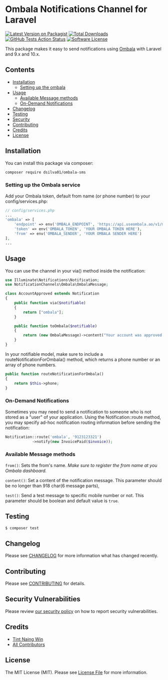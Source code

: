 # Ombala Notifications Channel for Laravel

[![Latest Version on Packagist](https://img.shields.io/packagist/v/laravel-notification-channels/ombala.svg?style=flat-square)](https://packagist.org/packages/laravel-notification-channels/ombala)
[![Total Downloads](https://img.shields.io/packagist/dt/laravel-notification-channels/ombala.svg?style=flat-square)](https://packagist.org/packages/laravel-notification-channels/ombala)
[![GitHub Tests Action Status](https://img.shields.io/github/actions/workflow/status/laravel-notification-channels/ombala/run-tests.yml?style=flat-square)](https://github.com/dsilva01/ombala-sms/actions/workflows/run-tests.yml)
[![Software License](https://img.shields.io/badge/license-MIT-brightgreen.svg?style=flat-square)](LICENSE.md)

This package makes it easy to send notifications using [Ombala](https://www.useombala.ao/) with Laravel and 9.x and 10.x.

## Contents

- [Installation](#installation)
	- [Setting up the ombala](#setting-up-the-ombala-service)
- [Usage](#usage)
	- [Available Message methods](#available-message-methods)
	- [ On-Demand Notifications](#on-demand-notifications)
- [Changelog](#changelog)
- [Testing](#testing)
- [Security](#security)
- [Contributing](#contributing)
- [Credits](#credits)
- [License](#license)


## Installation

You can install this package via composer:
``` bash
composer require dsilva01/ombala-sms
```

### Setting up the Ombala service

Add your Ombala token, default from name (or phone number) to your config/services.php:

```php
// config/services.php
...
'ombala' => [
    'endpoint' => env('OMBALA_ENDPOINT', 'https://api.useombala.ao/v1/messages'),
    'token' => env('OMBALA_TOKEN', 'YOUR OMBALA TOKEN HERE'),
    'from' => env('OMBALA_SENDER', 'YOUR OMBALA SENDER HERE')
],
...
```

## Usage

You can use the channel in your via() method inside the notification:

```php
use Illuminate\Notifications\Notification;
use NotificationChannels\Ombala\OmbalaMessage;

class AccountApproved extends Notification
{
    public function via($notifiable)
    {
        return ["ombala"];
    }

    public function toOmbala($notifiable)
    {
        return (new OmbalaMessage)->content("Your account was approved!");       
    }
}
```

In your notifiable model, make sure to include a routeNotificationForOmbala() method, which returns a phone number or an array of phone numbers.

```php
public function routeNotificationForOmbala()
{
    return $this->phone;
}
```
### On-Demand Notifications
Sometimes you may need to send a notification to someone who is not stored as a "user" of your application. Using the Notification::route method, you may specify ad-hoc notification routing information before sending the notification:

```php
Notification::route('ombala', '9123123321')                      
            ->notify(new InvoicePaid($invoice));
```
### Available Message methods

`from()`: Sets the from's name. *Make sure to register the from name at you Ombala dashboard.*

`content()`: Set a content of the notification message. This parameter should be no longer than 918 char(6 message parts),

`test()`: Send a test message to specific mobile number or not. This parameter should be boolean and default value is `true`.

## Testing

``` bash
$ composer test
```

## Changelog

Please see [CHANGELOG](CHANGELOG.md) for more information what has changed recently.

## Contributing

Please see [CONTRIBUTING](https://github.com/dsilva01/ombala-sms/blob/master/.github/CONTRIBUTING.md) for details.

## Security Vulnerabilities

Please review [our security policy](../../security/policy) on how to report security vulnerabilities.

## Credits

- [Tint Naing Win](https://github.com/tintnaingwinn)
- [All Contributors](../../contributors)

## License

The MIT License (MIT). Please see [License File](LICENSE.md) for more information.
